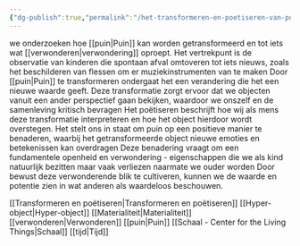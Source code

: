 ```yaml
---
{"dg-publish":true,"permalink":"/het-transformeren-en-poetiseren-van-puin/","dgPassFrontmatter":true}
---
```


we onderzoeken hoe [[puin\|Puin]] kan worden getransformeerd en tot iets wat [[verwonderen\|verwondering]] oproept. Het vertrekpunt is de observatie van kinderen die spontaan afval omtoveren tot iets nieuws, zoals het beschilderen van flessen om er muziekinstrumenten van te maken⁠ Door [[puin\|Puin]] te transformeren ondergaat het een verandering die het een nieuwe waarde geeft. Deze transformatie zorgt ervoor dat we objecten vanuit een ander perspectief gaan bekijken, waardoor we onszelf en de samenleving kritisch bevragen⁠ Het poëtiseren beschrijft hoe wij als mens deze transformatie interpreteren en hoe het object hierdoor wordt overstegen. Het stelt ons in staat om puin op een positieve manier te benaderen, waarbij het getransformeerde object nieuwe emoties en betekenissen kan overdragen⁠ Deze benadering vraagt om een fundamentele openheid en verwondering - eigenschappen die we als kind natuurlijk bezitten maar vaak verliezen naarmate we ouder worden⁠ ⁠Door bewust deze verwonderende blik te cultiveren, kunnen we de waarde en potentie zien in wat anderen als waardeloos beschouwen.

[[Transformeren en poëtiseren\|Transformeren en poëtiseren]] [[Hyper-object\|Hyper-object]] [[Materialiteit\|Materialiteit]] [[verwonderen\|Verwonderen]] [[puin\|Puin]] [[Schaal - Center for the Living Things\|Schaal]] [[tijd\|Tijd]]